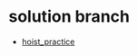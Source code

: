 # solution branch

- [hoist_practice]

[hoist_practice]: https://login.codingdojo.com/m/674/15368/112035